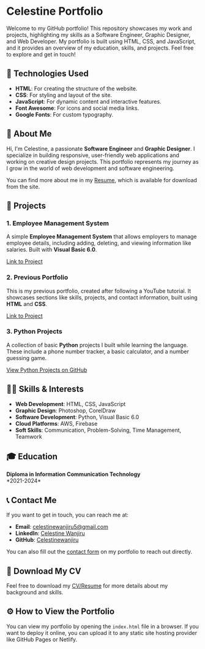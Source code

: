 
<!-- README for Celestine Portfolio -->

<h1>Celestine Portfolio</h1>

<p>Welcome to my GitHub portfolio! This repository showcases my work and projects, highlighting my skills as a Software Engineer, Graphic Designer, and Web Developer. My portfolio is built using HTML, CSS, and JavaScript, and it provides an overview of my education, skills, and projects. Feel free to explore and get in touch!</p>

<h2>🚀 Technologies Used</h2>
<ul>
  <li><strong>HTML</strong>: For creating the structure of the website.</li>
  <li><strong>CSS</strong>: For styling and layout of the site.</li>
  <li><strong>JavaScript</strong>: For dynamic content and interactive features.</li>
  <li><strong>Font Awesome</strong>: For icons and social media links.</li>
  <li><strong>Google Fonts</strong>: For custom typography.</li>
</ul>

<h2>📜 About Me</h2>

<p>Hi, I'm Celestine, a passionate <strong>Software Engineer</strong> and <strong>Graphic Designer</strong>. I specialize in building responsive, user-friendly web applications and working on creative design projects. This portfolio represents my journey as I grow in the world of web development and software engineering.</p>

<p>You can find more about me in my <a href="Celestine-Wanjiru.pdf" target="_blank">Resume</a>, which is available for download from the site.</p>

<h2>💼 Projects</h2>

<h3>1. Employee Management System</h3>
<p>A simple <strong>Employee Management System</strong> that allows employers to manage employee details, including adding, deleting, and viewing information like salaries. Built with <strong>Visual Basic 6.0</strong>.</p>
<p><a href="#">Link to Project</a></p>

<h3>2. Previous Portfolio</h3>
<p>This is my previous portfolio, created after following a YouTube tutorial. It showcases sections like skills, projects, and contact information, built using <strong>HTML</strong> and <strong>CSS</strong>.</p>
<p><a href="#">Link to Project</a></p>

<h3>3. Python Projects</h3>
<p>A collection of basic <strong>Python</strong> projects I built while learning the language. These include a phone number tracker, a basic calculator, and a number guessing game.</p>
<p><a href="https://github.com/Celestinewanjiru/Python-projects" target="_blank">View Python Projects on GitHub</a></p>

<h2>🧑‍💻 Skills & Interests</h2>
<ul>
  <li><strong>Web Development</strong>: HTML, CSS, JavaScript</li>
  <li><strong>Graphic Design</strong>: Photoshop, CorelDraw</li>
  <li><strong>Software Development</strong>: Python, Visual Basic 6.0</li>
  <li><strong>Cloud Platforms</strong>: AWS, Firebase</li>
  <li><strong>Soft Skills</strong>: Communication, Problem-Solving, Time Management, Teamwork</li>
</ul>

<h2>🎓 Education</h2>
<p><strong>Diploma in Information Communication Technology</strong><br>
  *2021-2024*</p>

<h2>📞 Contact Me</h2>
<p>If you want to get in touch, you can reach me at:</p>
<ul>
  <li><strong>Email</strong>: <a href="mailto:celestinewanjiru5@gmail.com">celestinewanjiru5@gmail.com</a></li>
  <li><strong>LinkedIn</strong>: <a href="https://www.linkedin.com/in/celestine-wanjiru-ab4246331/" target="_blank">Celestine Wanjiru</a></li>
  <li><strong>GitHub</strong>: <a href="https://github.com/Celestinewanjiru" target="_blank">Celestinewanjiru</a></li>
</ul>

<p>You can also fill out the <a href="contact.html">contact form</a> on my portfolio to reach out directly.</p>

<h2>📄 Download My CV</h2>
<p>Feel free to download my <a href="Celestine-Wanjiru.pdf" target="_blank">CV/Resume</a> for more details about my background and skills.</p>

<h2>⚙️ How to View the Portfolio</h2>
<p>You can view my portfolio by opening the <code>index.html</code> file in a browser. If you want to deploy it online, you can upload it to any static site hosting provider like GitHub Pages or Netlify.</p>

